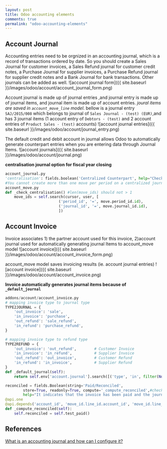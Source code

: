 ```yaml
---
layout: post
title: Odoo accounting elements
comments: true
permalink: "odoo-accounting-elements"
---
```

## Account Journal
Accounting entries need to be orgnized in an accounting journal, which is a record of transactions ordered by date. So you should create a Sales Journal for customer invoices, a Sales Refund journal for customer credit notes, a Purchase Journal for supplier invoices, a Purchase Refund journal for supplier credit notes and a Bank Journal for bank transactions. Other journals can be added as well.
![account journal form]({{ site.baseurl }}/images/odoo/account/account_journal_form.png)

Account journal is made up of journal entries ,and journal entry is made up of journal items, and journal item is made up of account entries. *joural items are saved in `account_move_line` model*. bellow is a journal entry `SAJ/2015/008` which belongs to journal of `Sales Journal - (test) (EUR)`,and
has 3 journal items (1 account entry of `Debtors - (test)` and 2 account entries of `Product Sales - (test)` accounts)
![account journal entries]({{ site.baseurl }}/images/odoo/account/journal_entry.png)  

 
The default credit and debit account in journal allows Odoo to automatically generate counterpart entries when you are entering data through Journal Items.
![account journals]({{ site.baseurl }}/images/odoo/account/journal.png)  

__centralisation journal option for fiscal year closing__

``` python
account_journal.py
'centralisation': fields.boolean('Centralized Counterpart', help="Check this box to determine that each entry of this journal won't create a new counterpart but will share the same counterpart. This is used in fiscal year closing.")
#You cannot create more than one move per period on a centralized journal.
account_move.py 
def _check_centralisation() #len(move_ids) should not > 1 
	move_ids = self.search(cursor, user, [
	                    ('period_id', '=', move.period_id.id),
	                    ('journal_id', '=', move.journal_id.id),
	                    ])
```
## Account Invoice
Invoice associates 1) the partner account used for this invoice, 
2)account journal used for automatically generating journal Items to account_move model
![account invoice]({{ site.baseurl }}/images/odoo/account/account_invoice_form.png) 
 
account_move model saves invoicing results (ie. account journal entries) 
![account invoice]({{ site.baseurl }}/images/odoo/account/account_invoice.png)

__Invoice automatically generates journal items because of `_default_journal`__

```python
addons/account/account_invoice.py
# mapping invoice type to journal type
TYPE2JOURNAL = {
    'out_invoice': 'sale',
    'in_invoice': 'purchase',
    'out_refund': 'sale_refund',
    'in_refund': 'purchase_refund',
}

# mapping invoice type to refund type
TYPE2REFUND = {
    'out_invoice': 'out_refund',        # Customer Invoice
    'in_invoice': 'in_refund',          # Supplier Invoice
    'out_refund': 'out_invoice',        # Customer Refund
    'in_refund': 'in_invoice',          # Supplier Refund
}
def _default_journal(self):
	return self.env['account.journal'].search([('type', 'in', filter(None, map(TYPE2JOURNAL.get, inv_types))], limit=1)

reconciled = fields.Boolean(string='Paid/Reconciled',
        store=True, readonly=True, compute='_compute_reconciled',#check dependencies as bellow 
        help="It indicates that the invoice has been paid and the journal entry of the invoice has been reconciled with one or several journal entries of payment.")
@api.one
@api.depends('account_id', 'move_id.line_id.account_id', 'move_id.line_id.reconcile_id')
def _compute_reconciled(self):
    self.reconciled = self.test_paid()

```

## References
[What is an accounting journal and how can I configure it?](https://www.odoo.com/forum/how-to/concepts-16/what-is-an-accounting-journal-and-how-can-i-configure-it-54079)